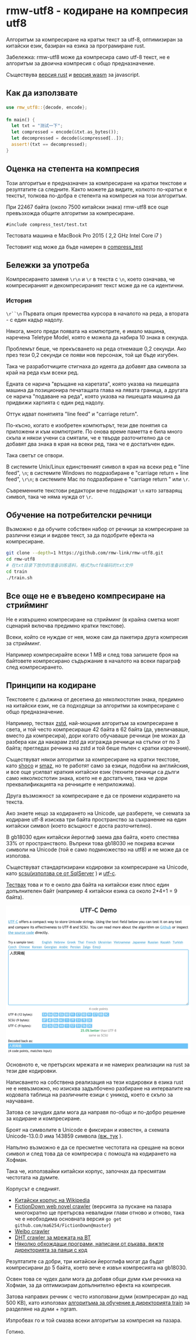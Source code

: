 # rmw-utf8 - кодиране на компресия utf8

Алгоритъм за компресиране на кратък текст за utf-8, оптимизиран за китайски език, базиран на езика за програмиране rust.

Забележка: rmw-utf8 може да компресира само utf-8 текст, не е алгоритъм за двоична компресия с общо предназначение.

Съществува [версия rust](https://github.com/rmw-link/rmw-utf8) и [версия wasm](https://github.com/rmw-lib/rmw-utf8-wasm) за javascript.

## Как да използвате

```rust
use rmw_utf8::{decode, encode};

fn main() {
  let txt = "测试一下";
  let compressed = encode(&txt.as_bytes());
  let decompressed = decode(&compressed[..]);
  assert!(txt == decompressed);
}
```

## Оценка на степента на компресия

Този алгоритъм е предназначен за компресиране на кратки текстове и резултатите са следните. Както можете да видите, колкото по-кратък е текстът, толкова по-добра е степента на компресия на този алгоритъм.

При 22467 байта (около 7500 китайски знака) rmw-utf8 все още превъзхожда общите алгоритми за компресиране.

```
#include compress_test/test.txt
```

Тестовата машина е MacBook Pro 2015 ( 2,2 GHz Intel Core i7 )

Тестовият код може да бъде намерен в [compress_test](https://github.com/rmw-link/rmw-utf8/tree/master/compress_test)

## Бележки за употреба

Компресирането заменя `\r\n` и `\r` в текста с `\n`, което означава, че компресираният и декомпресираният текст може да не са идентични.

### История

`\r``\n` Първата опция премества курсора в началото на реда, а втората - с един кадър надолу.

Някога, много преди появата на компютрите, е имало машина, наречена Teletype Model, която е можела да набира 10 знака в секунда.

Проблемът беше, че прекъсването на реда отнемаше 0,2 секунди. Ако през тези 0,2 секунди се появи нов персонаж, той ще бъде изгубен.

Така че разработчиците стигнаха до идеята да добавят два символа за край на реда към всеки ред.

Едната се нарича "връщане на каретата", която указва на пишещата машина да позиционира печатащата глава на лявата граница, а другата се нарича "подаване на реда", която указва на пишещата машина да придвижи хартията с един ред надолу.

Оттук идват понятията "line feed" и "carriage return".

По-късно, когато е изобретен компютърът, тези две понятия са приложени и към компютрите. По онова време паметта е била много скъпа и някои учени са смятали, че е твърде разточително да се добавят два знака в края на всеки ред, така че е достатъчен един.

Така светът се отвори.

В системите Unix/Linux единственият символ в края на всеки ред е "line feed", `\n`; в системите Windows по подразбиране е "carriage return + line feed", `\r\n`; в системите Mac по подразбиране е "carriage return " или `\r`.

Съвременните текстови редактори вече поддържат `\n` като затварящ символ, така че няма нужда от `\r`.

## Обучение на потребителски речници

Възможно е да обучите собствен набор от речници за компресиране за различни езици и видове текст, за да подобрите ефекта на компресиране.

```bash
git clone --depth=1 https://github.com/rmw-link/rmw-utf8.git
cd rmw-utf8
# 在txt目录下放你的准备训练语料，格式为utf8编码的txt文件
cd train
./train.sh
```

## Все още не е въведено компресиране на стрийминг

Не е извършено компресиране на стрийминг (в крайна сметка моят сценарий включва предимно кратки текстове).

Всеки, който се нуждае от нея, може сам да пакетира друга компресия за стрийминг.

Например компресирайте всеки 1 MB и след това запишете броя на байтовете компресирано съдържание в началото на всеки параграф след компресирането.

## Принципи на кодиране

Текстовете с дължина от десетина до няколкостотин знака, предимно на китайски език, не са подходящи за алгоритми за компресиране с общо предназначение.

Например, тествах [zstd](https://github.com/facebook/zstd), най-мощния алгоритъм за компресиране в света, и той често компресираше 42 байта в 62 байта (да, увеличаваше, вместо да компресира), дори когато обучаваше речници (не можах да разбера как да накарам zstd да изгражда речници на стъпки от по 3 байта; прегледах речника на zstd и той беше пълен с кратки изречения).

Съществуват някои алгоритми за компресиране на кратки текстове, като [shoco](https://ed-von-schleck.github.io/shoco/) и [smaz](https://github.com/antirez/smaz), но те работят само за езици, подобни на английския, и все още усилват краткия китайски език (техните речници са дълги само няколкостотин знака, което не е достатъчно, така че дори преквалификацията на речниците е неприложима).

Друга възможност за компресиране е да се промени кодирането на текста.

Ако знаете нещо за кодирането на Unicode, ще разберете, че схемата за кодиране utf-8 изисква три байта пространство за съхранение на един китайски символ (което всъщност е доста разточително).

В gb18030 един китайски йероглиф заема два байта, което спестява 33% от пространството. Въпреки това gb18030 не покрива всички символи на Unicode (той е само подмножество на utf8) и не може да се използва.

Съществуват стандартизирани кодировки за компресиране на Unicode, като [scsu](https://github.com/dop251/scsu)[(използва се от SqlServer](https://docs.microsoft.com/en-us/sql/relational-databases/data-compression/unicode-compression-implementation?view=sql-server-ver15) ) и [utf-c](https://github.com/deNULL/utf-c).

[Тествах](https://denull.github.io/utf-c) това и то е около два байта на китайски език плюс един допълнителен байт (например 4 китайски езика са около 2*4+1 = 9 байта).

![](https://raw.githubusercontent.com/gcxfd/img/gh-pages/ffxMd3.jpg)

Основното е, че претърсих мрежата и не намерих реализации на rust за тези две кодировки.

Написването на собствена реализация на тези кодировки в езика rust не е невъзможно, но изисква задълбочено разбиране на интервалите на кодовата таблица на различните езици с уникод, което е скъпо за научаване.

Затова се зачудих дали мога да направя по-общо и по-добро решение за кодиране и компресиране.

Броят на символите в Unicode е фиксиран и известен, а схемата Unicode-13.0.0 има 143859 символа [(вж. тук](https://github.com/rmw-link/utf8_compress/blob/master/all_char.py) ).

Напълно възможно е да се пресметне честотата на срещане на всеки символ и след това да се компресира с помощта на кодирането на Хофман.

Така че, използвайки китайски корпус, започнах да пресмятам честотата на думите.

Корпусът е следният.

* [Китайски корпус на Wikipedia](https://jdhao.github.io/2019/01/10/two_chinese_corpus)
* [FictionDown web novel crawler](https://github.com/ma6254/FictionDown) (версията за пускане на пазара многократно ще претърсва невалидни глави отново и отново, така че е необходима основната версия `go get github.com/ma6254/FictionDown@master`)
* [Weibo crawler](https://github.com/gcxfd/weibo-crawler)
* [DHT crawler за мрежата на BT](https://github.com/gcxfd/bt-spider)
* [Няколко обхождащи програми, написани от ръкава, вижте директорията за паяци с код](https://github.com/rmw-link/utf8_compress/tree/master/spider)

Резултатите са добри, три китайски йероглифа могат да бъдат компресирани до 5 байта, което вече е извън компресията на gb18030.

Освен това се чудех дали мога да добавя общи думи към речника на Хофман, за да оптимизирам допълнително ефекта на компресия.

Затова направих речник с често използвани думи (компресиран до над 500 KB), като използвах [алгоритъма за обучение в директорията train](https://github.com/rmw-link/rmw-utf8/tree/master/train) за разделяне на думи + ngram.

Изпробвах го и той смазва всеки алгоритъм за компресия на пазара.

Готино.